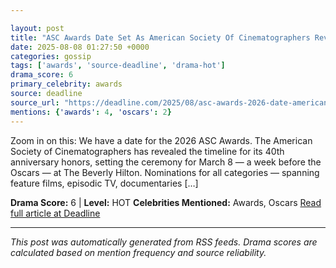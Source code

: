 ```yaml
---

layout: post
title: "ASC Awards Date Set As American Society Of Cinematographers Reveals 2025-26 Timeline""
date: 2025-08-08 01:27:50 +0000
categories: gossip
tags: ['awards', 'source-deadline', 'drama-hot']
drama_score: 6
primary_celebrity: awards
source: deadline
source_url: "https://deadline.com/2025/08/asc-awards-2026-date-american-society-of-cinematographers-1236481954/""
mentions: {'awards': 4, 'oscars': 2}
---
```


Zoom in on this: We have a date for the 2026 ASC Awards. The American Society of Cinematographers has revealed the timeline for its 40th anniversary honors, setting the ceremony for March 8 — a week before the Oscars — at The Beverly Hilton. Nominations for all categories — spanning feature films, episodic TV, documentaries […]

**Drama Score:** 6 | **Level:** HOT **Celebrities Mentioned:** Awards, Oscars [Read full article at Deadline](https://deadline.com/2025/08/asc-awards-2026-date-american-society-of-cinematographers-1236481954/)

---

*This post was automatically generated from RSS feeds. Drama scores are calculated based on mention frequency and source reliability.*